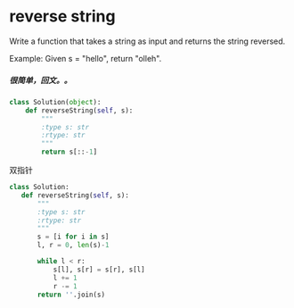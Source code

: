 # reverse string

Write a function that takes a string as input and returns the string reversed.

Example:
Given s = "hello", return "olleh".

##### 很简单，回文。。

```python
class Solution(object):
    def reverseString(self, s):
        """
        :type s: str
        :rtype: str
        """
        return s[::-1]

```
双指针
```python
class Solution:
   def reverseString(self, s):
       """
       :type s: str
       :rtype: str
       """
       s = [i for i in s]
       l, r = 0, len(s)-1

       while l < r:
           s[l], s[r] = s[r], s[l]
           l += 1
           r -= 1
       return ''.join(s)

```
